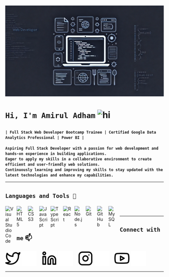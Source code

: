 ![profile](/img/profile.webp)


<h1> 
  
  **`Hi, I'm Amirul Adham`** <img src="https://user-images.githubusercontent.com/1303154/88677602-1635ba80-d120-11ea-84d8-d263ba5fc3c0.gif" width="28px" height="28px" alt="hi">
  
</h1>

**`| Full Stack Web Developer Bootcamp Trainee | Certified Google Data Analytics Professional | Power BI |`**
<br> <br>
**`Aspiring Full Stack Developer with a passion for web development and hands-on experience in building applications.`** <br>
**`Eager to apply my skills in a collaborative environment to create efficient and user-friendly web solutions.`** <br>
**`Continuously learning and improving my skills to stay updated with the latest technologies and enhance my capabilities.`**

---

<h2>
  
**`Languages and Tools 🧰`**
  
</h2>

<img align="left" alt="Visual Studio Code" title="VSCode" width="26px" src="https://cdn.jsdelivr.net/gh/devicons/devicon/icons/vscode/vscode-original.svg" style="padding-right:10px;" />
<img align="left" alt="HTML5" title="HTML" width="26px" src="https://cdn.jsdelivr.net/gh/devicons/devicon/icons/html5/html5-original.svg" style="padding-right:10px;" />
<img align="left" alt="CSS3" title="CSS" width="26px" src="https://cdn.jsdelivr.net/gh/devicons/devicon/icons/css3/css3-original.svg" style="padding-right:10px;" />
<img align="left" alt="JavaScript" title="JavaScript" width="26px" src="https://cdn.jsdelivr.net/gh/devicons/devicon/icons/javascript/javascript-original.svg" style="padding-right:10px;" />
<img align="left" alt="TypeScript" title="TypeScript" width="30px" src="https://cdn.jsdelivr.net/gh/devicons/devicon/icons/typescript/typescript-plain.svg" style="padding-right:10px;"  />
<img align="left" alt="React" title="React" width="26px" src="https://cdn.jsdelivr.net/gh/devicons/devicon/icons/react/react-original.svg" style="padding-right:10px;" />
<img align="left" alt="Node.js" title="NodeJS" width="26px" src="https://cdn.jsdelivr.net/gh/devicons/devicon/icons/nodejs/nodejs-original.svg" style="padding-right:10px;" />
<img align="left" alt="Git" title="Git" width="26px" src="https://cdn.jsdelivr.net/gh/devicons/devicon/icons/git/git-original.svg" style="padding-right:10px;" />
<img align="left" alt="GitHub" title="GitHub" width="26px" src="https://user-images.githubusercontent.com/3369400/139447912-e0f43f33-6d9f-45f8-be46-2df5bbc91289.png" style="padding-right:10px;" /> 
<img align="left" alt="MySQL" title="MySQL" width="26px" src="https://cdn.jsdelivr.net/gh/devicons/devicon/icons/mysql/mysql-original.svg" style="padding-right:10px;" />

<br>

---

<h2> 
  
**`Connect with me`** :mailbox:

</h2> 

[![website](./img/twitter-light.svg)](https://x.com/mrullldhm/codestackr#gh-light-mode-only)
[![website](./img/twitter-dark.svg)](https://x.com/mrullldhm/codestackr#gh-dark-mode-only)
&nbsp;&nbsp;
[![website](./img/linkedin-light.svg)](https://www.linkedin.com/in/mrullldhm/codestackr#gh-light-mode-only)
[![website](./img/linkedin-dark.svg)](https://www.linkedin.com/in/mrullldhm/codestackr#gh-dark-mode-only)
&nbsp;&nbsp;
[![website](./img/instagram-light.svg)](https://www.instagram.com/mrullldm/codestackr#gh-light-mode-only)
[![website](./img/instagram-dark.svg)](https://www.instagram.com/mrullldm/codestackr#gh-dark-mode-only)
&nbsp;&nbsp;
[![website](./img/youtube-light.svg)](https://www.youtube.com/@Mrullldhm/codestackr#gh-light-mode-only)
[![website](./img/youtube-dark.svg)](https://www.youtube.com/@Mrullldhm/codestackr#gh-dark-mode-only)

---









